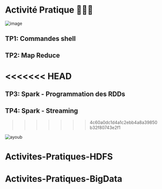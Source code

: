 # Activité Pratique 👨🏻‍💻 
![image](https://user-images.githubusercontent.com/92756846/222263598-0861eadf-a0c2-4467-b49d-6d023f63a570.png)


##  TP1: Commandes shell
##  TP2: Map Reduce
<<<<<<< HEAD
=======
##  TP3: Spark - Programmation des RDDs
##  TP4: Spark - Streaming
>>>>>>> 4c60a0dc1d4a1c2ebb4a8a39850b32f80743e2f1


![ayoub](https://user-images.githubusercontent.com/92756846/220727344-dbb21e84-4584-4055-bde5-a3c90a64a618.jpg)
# Activites-Pratiques-HDFS
# Activites-Pratiques-BigData
